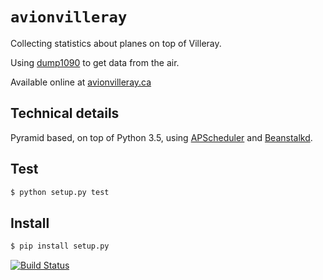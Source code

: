 # `avionvilleray`

Collecting statistics about planes on top of Villeray.

Using [dump1090](https://github.com/antirez/dump1090) to get data from the air.

Available online at [avionvilleray.ca](http://avionvilleray.ca)

## Technical details

Pyramid based, on top of Python 3.5, using [APScheduler](https://pypi.python.org/pypi/APScheduler/) and [Beanstalkd](https://github.com/kr/beanstalkd).

## Test

``` bash
$ python setup.py test
```

## Install

``` bash
$ pip install setup.py
```

[![Build Status](https://travis-ci.org/mlhamel/avionvilleray.svg?branch=master)](https://travis-ci.org/mlhamel/avionvilleray)
